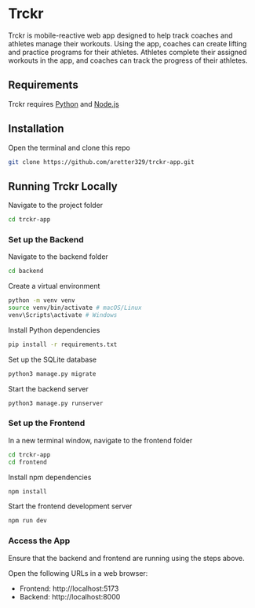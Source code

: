 # Trckr 

Trckr is mobile-reactive web app designed to help track coaches and athletes manage their workouts. Using the app, coaches can create lifting and practice programs for their athletes. Athletes complete their assigned workouts in the app, and coaches can track the progress of their athletes. 

## Requirements 

Trckr requires [Python](https://www.python.org/downloads/) and [Node.js](https://nodejs.org/en)

## Installation


Open the terminal and clone this repo
```bash 
git clone https://github.com/aretter329/trckr-app.git
```

## Running Trckr Locally

Navigate to the project folder 
```bash 
cd trckr-app
```

### Set up the Backend 

Navigate to the backend folder 
```bash 
cd backend 
```

Create a virtual environment
```bash 
python -m venv venv 
source venv/bin/activate # macOS/Linux
venv\Scripts\activate # Windows
```

Install Python dependencies 
```bash 
pip install -r requirements.txt 
```

Set up the SQLite database
```bash 
python3 manage.py migrate
```

Start the backend server 
```bash
python3 manage.py runserver
```

### Set up the Frontend

In a new terminal window, navigate to the frontend folder 
```bash 
cd trckr-app
cd frontend
```

Install npm dependencies 
```bash 
npm install
```

Start the frontend development server
```bash 
npm run dev
```

### Access the App
Ensure that the backend and frontend are running using the steps above. 

Open the following URLs in a web browser: 
- Frontend: http://localhost:5173
- Backend: http://localhost:8000










